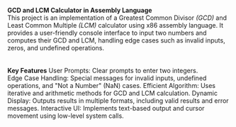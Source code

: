 <b> GCD and LCM Calculator in Assembly Language </b> <br>
This project is an implementation of a Greatest Common Divisor <i>(GCD)</i> and Least Common Multiple <i>(LCM)</i> calculator using x86 assembly language. It provides a user-friendly console interface to input two numbers and computes their GCD and LCM, handling edge cases such as invalid inputs, zeros, and undefined operations.
<br><br><br>
<b> Key Features</b> 
User Prompts: Clear prompts to enter two integers.<br>
Edge Case Handling: Special messages for invalid inputs, undefined operations, and "Not a Number" (NaN) cases.
Efficient Algorithm: Uses iterative and arithmetic methods for GCD and LCM calculation.
Dynamic Display: Outputs results in multiple formats, including valid results and error messages.
Interactive UI: Implements text-based output and cursor movement using low-level system calls.
